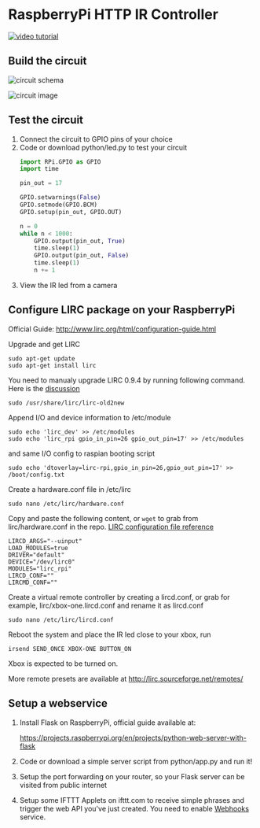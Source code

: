 # RaspberryPi HTTP IR Controller

[![video tutorial](https://youtu.be/l8nb9gdubtA/1.jpg)](https://youtu.be/l8nb9gdubtA)

## Build the circuit

![circuit schema](https "circuit schema")

![circuit image](https "circuit image")

## Test the circuit

1. Connect the circuit to GPIO pins of your choice
1. Code or download python/led.py to test your circuit
    ```python
    import RPi.GPIO as GPIO
    import time

    pin_out = 17

    GPIO.setwarnings(False)
    GPIO.setmode(GPIO.BCM)
    GPIO.setup(pin_out, GPIO.OUT)

    n = 0
    while n < 1000:
        GPIO.output(pin_out, True)
        time.sleep(1)
        GPIO.output(pin_out, False)
        time.sleep(1)
        n += 1
    ```
1. View the IR led from a camera

## Configure LIRC package on your RaspberryPi

Official Guide: http://www.lirc.org/html/configuration-guide.html

Upgrade and get LIRC

    sudo apt-get update
    sudo apt-get install lirc

You need to manualy upgrade LIRC 0.9.4 by running following command. Here is the [discussion](https://www.raspberrypi.org/forums/viewtopic.php?f=28&t=192891#p1212574)

    sudo /usr/share/lirc/lirc-old2new

Append I/O and device information to /etc/module

    sudo echo 'lirc_dev' >> /etc/modules
    sudo echo 'lirc_rpi gpio_in_pin=26 gpio_out_pin=17' >> /etc/modules

and same I/O config to raspian booting script

    sudo echo 'dtoverlay=lirc-rpi,gpio_in_pin=26,gpio_out_pin=17' >> /boot/config.txt

Create a hardware.conf file in /etc/lirc

    sudo nano /etc/lirc/hardware.conf

Copy and paste the following content, or `wget` to grab from lirc/hardware.conf in the repo. [LIRC configuration file reference](https://www.mythtv.org/wiki/Ubuntu_lirc_configuration_files)

    LIRCD_ARGS="--uinput"
    LOAD_MODULES=true
    DRIVER="default"
    DEVICE="/dev/lirc0"
    MODULES="lirc_rpi"
    LIRCD_CONF=""
    LIRCMD_CONF=""

Create a virtual remote controller by creating a lircd.conf, or grab for example,  lirc/xbox-one.lircd.conf and rename it as lircd.conf

    sudo nano /etc/lirc/lircd.conf

Reboot the system and place the IR led close to your xbox, run

    irsend SEND_ONCE XBOX-ONE BUTTON_ON

Xbox is expected to be turned on. 

More remote presets are available at http://lirc.sourceforge.net/remotes/

## Setup a webservice

1. Install Flask on RaspberryPi, official guide available at:

    https://projects.raspberrypi.org/en/projects/python-web-server-with-flask


1. Code or download a simple server script from python/app.py and run it!
1. Setup the port forwarding on your router, so your Flask server can be visited from public internet
1. Setup some IFTTT Applets on ifttt.com to receive simple phrases and trigger the web API you've just created. You need to enable [Webhooks](https://ifttt.com/maker_webhooks) service.
